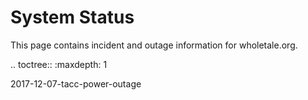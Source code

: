 System Status
=============

This page contains incident and outage information for wholetale.org.

.. toctree::
   :maxdepth: 1
   
   2017-12-07-tacc-power-outage
